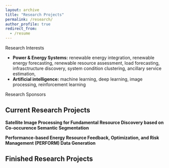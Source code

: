 ```yaml
---
layout: archive
title: "Research Projects"
permalink: /research/
author_profile: true
redirect_from:
  - /resume
---
```


Research Interests
* **Power & Energy Systems:** renewable energy integration, renewable energy forecasting, renewable resource assessment, load forecasting, infrasctructure discovery, system condition clustering, ancillary service estimation, 
* **Artificial intelligence:** machine learning, deep learning, image processing, reinforcement learning

Research Sponsors


Current Research Projects
------
**Satellite Image Processing for Fundamental Resource Discovery based on Co-occurence Semantic Segmentation**

**Performance-based Energy Resource Feedback, Optimization, and Risk Management (PERFORM) Data Generation**

Finished Research Projects
------
